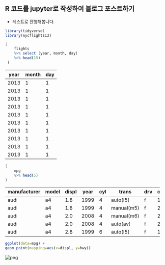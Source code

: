 
## R 코드를  jupyter로 작성하여 블로그 포스트하기

* 테스트로 진행해봅니다. 


```R
library(tidyverse)
library(nycflights13)
```


```R
(
    flights
    %>% select (year, month, day)
    %>% head(15)
 )

```


<table>
<thead><tr><th scope=col>year</th><th scope=col>month</th><th scope=col>day</th></tr></thead>
<tbody>
	<tr><td>2013</td><td>1   </td><td>1   </td></tr>
	<tr><td>2013</td><td>1   </td><td>1   </td></tr>
	<tr><td>2013</td><td>1   </td><td>1   </td></tr>
	<tr><td>2013</td><td>1   </td><td>1   </td></tr>
	<tr><td>2013</td><td>1   </td><td>1   </td></tr>
	<tr><td>2013</td><td>1   </td><td>1   </td></tr>
	<tr><td>2013</td><td>1   </td><td>1   </td></tr>
	<tr><td>2013</td><td>1   </td><td>1   </td></tr>
	<tr><td>2013</td><td>1   </td><td>1   </td></tr>
	<tr><td>2013</td><td>1   </td><td>1   </td></tr>
</tbody>
</table>




```R
(
    mpg
    %>% head(5)
)

```


<table>
<thead><tr><th scope=col>manufacturer</th><th scope=col>model</th><th scope=col>displ</th><th scope=col>year</th><th scope=col>cyl</th><th scope=col>trans</th><th scope=col>drv</th><th scope=col>cty</th><th scope=col>hwy</th><th scope=col>fl</th><th scope=col>class</th></tr></thead>
<tbody>
	<tr><td>audi      </td><td>a4        </td><td>1.8       </td><td>1999      </td><td>4         </td><td>auto(l5)  </td><td>f         </td><td>18        </td><td>29        </td><td>p         </td><td>compact   </td></tr>
	<tr><td>audi      </td><td>a4        </td><td>1.8       </td><td>1999      </td><td>4         </td><td>manual(m5)</td><td>f         </td><td>21        </td><td>29        </td><td>p         </td><td>compact   </td></tr>
	<tr><td>audi      </td><td>a4        </td><td>2.0       </td><td>2008      </td><td>4         </td><td>manual(m6)</td><td>f         </td><td>20        </td><td>31        </td><td>p         </td><td>compact   </td></tr>
	<tr><td>audi      </td><td>a4        </td><td>2.0       </td><td>2008      </td><td>4         </td><td>auto(av)  </td><td>f         </td><td>21        </td><td>30        </td><td>p         </td><td>compact   </td></tr>
	<tr><td>audi      </td><td>a4        </td><td>2.8       </td><td>1999      </td><td>6         </td><td>auto(l5)  </td><td>f         </td><td>16        </td><td>26        </td><td>p         </td><td>compact   </td></tr>
</tbody>
</table>




```R
ggplot(data=mpg) +
geom_point(mapping=aes(x=displ, y=hwy))
```


![png](2019-04-09-R-Blog-test_files/2019-04-09-R-Blog-test_5_0.png)


